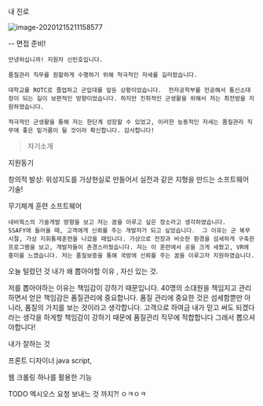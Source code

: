 내 진로



![image-20201215211158577](C:%5CUsers%5CMinho%5CAppData%5CRoaming%5CTypora%5Ctypora-user-images%5Cimage-20201215211158577.png)





-- 면접 준비!

```
안녕하십니까! 지원자 신민호입니다.

품질관리 직무를 원할하게 수행하기 위해 적극적인 자세를 길러왔습니다.

대학교를 ROTC로 졸업하고 군입대를 앞둔 상황이었습니다.  전자공학부를 전공해서 통신소대장이 되는 길이 보편적인 방향이었습니다. 하지만 진취적인 군생활을 위해서 저는 최전방을 지원하였습니다.

적극적인 군생활을 통해 저는 한단계 성장할 수 있었고, 이러한 능동적인 자세는 품질관리 직무에 좋은 밑거름이 될 것이라 확신합니다. 감사합니다!
```

> 자기소개



 

지원동기

창의적 발상: 위성지도를 가상현실로 만들어서 실전과 같은  지형을 만드는 소프트웨어 기술!

 무기체계 훈련 소프트웨어

```
네비웍스의 기술개발 방향을 보고 저는 꿈을 이루고 싶은 장소라고 생각하였습니다.
SSAFY에 들어올 때, 고객에게 신뢰를 주는 개발자가 되고 싶었습니다.  그 이유는 군 복무 시절, 가상 지휘통제훈련을 나갔을 때입니다. 가상으로 전장과 비슷한 환경을 섬세하게 구축한 프로그램을 보고, 개발자들이 존경스러웠습니다. 저는 이 훈련에서 공을 크게 세웠고, VR에 흥미를 느꼈습니다. 저는 품질보증을 통해 국방에 신뢰를 주는 꿈을 이루고자 지원하였습니다.   
```





오늘 털렸던 것  내가 왜 뽑아야할 이유 , 자신 있는 것.

저를 뽑아야하는 이유는 책임감이 강하기 때문입니다.  40명의 소대원을 책임지고 관리하면서 얻은 책임감은 품질관리에 중요합니다. 품질 관리에 중요한 것은 섬세함뿐만 아니라, 품질의 가치를 보는 것이라고 생각합니다. 고객으로 하여금 내가 믿고 써도 되겠다라는 생각을 하게할 책임감이 강하기 때문에 품질관리 직무에 적합합니다 그래서 뽑으셔야합니다!

내가 잘하는 것



프론트 디자이너 java script, 

웹 크롤링 하나를 활용한 기능



TODO 엑시오스 요청 보내느 것 까지?!  ㅇㅋㅇㅋ